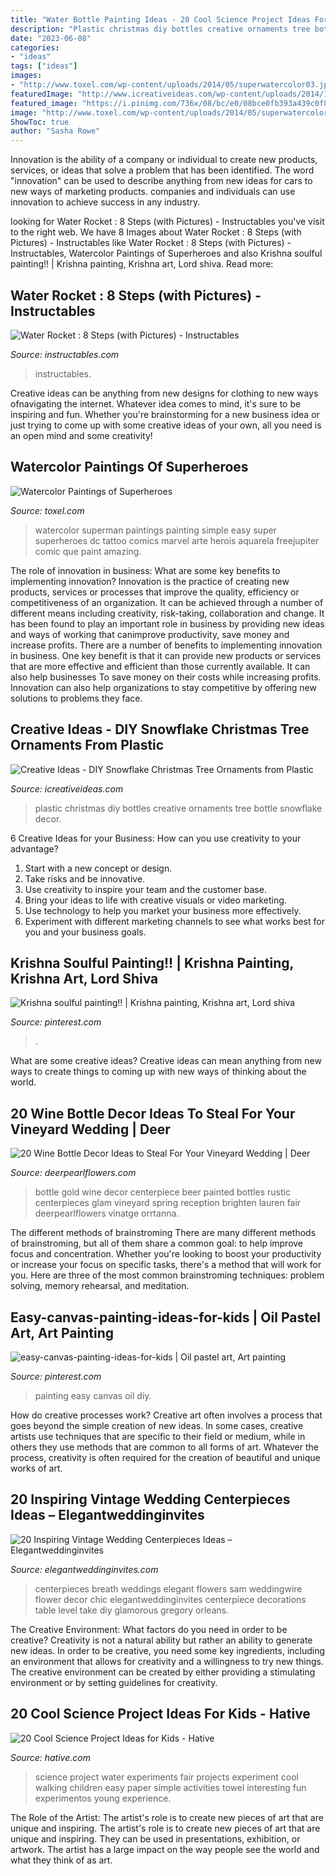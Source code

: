 ```yaml
---
title: "Water Bottle Painting Ideas - 20 Cool Science Project Ideas For Kids"
description: "Plastic christmas diy bottles creative ornaments tree bottle snowflake decor"
date: "2023-06-08"
categories:
- "ideas"
tags: ["ideas"]
images:
- "http://www.toxel.com/wp-content/uploads/2014/05/superwatercolor03.jpg"
featuredImage: "http://www.icreativeideas.com/wp-content/uploads/2014/11/Creative-Ideas-DIY-Plastic-Bottle-Christmas-Tree-8.jpg"
featured_image: "https://i.pinimg.com/736x/08/bc/e0/08bce0fb393a439c0f86ba449b9f5a3c.jpg"
image: "http://www.toxel.com/wp-content/uploads/2014/05/superwatercolor03.jpg"
ShowToc: true
author: "Sasha Rowe"
---
```



Innovation is the ability of a company or individual to create new products, services, or ideas that solve a problem that has been identified. The word "innovation" can be used to describe anything from new ideas for cars to new ways of marketing products. companies and individuals can use innovation to achieve success in any industry.

	

		
looking for Water Rocket : 8 Steps (with Pictures) - Instructables you've visit to the right web. We have 8 Images about Water Rocket : 8 Steps (with Pictures) - Instructables like Water Rocket : 8 Steps (with Pictures) - Instructables, Watercolor Paintings of Superheroes and also Krishna soulful painting!! | Krishna painting, Krishna art, Lord shiva. Read more:
		
    
## Water Rocket : 8 Steps (with Pictures) - Instructables

<img loading=lazy src="https://content.instructables.com/ORIG/FI8/6QAL/HUHFTBWH/FI86QALHUHFTBWH.jpg?auto=webp&amp;frame=1" onerror="this.onerror=null;this.src='https://tse3.mm.bing.net/th?id=OIP.1IcZzN9i07UGeF7mgqkHTQHaOW&amp;pid=15.1';" alt="Water Rocket : 8 Steps (with Pictures) - Instructables">

_Source: instructables.com_

>instructables. 

	

Creative ideas can be anything from new designs for clothing to new ways ofnavigating the internet. Whatever idea comes to mind, it's sure to be inspiring and fun. Whether you're brainstorming for a new business idea or just trying to come up with some creative ideas of your own, all you need is an open mind and some creativity!

    
## Watercolor Paintings Of Superheroes

<img loading=lazy src="http://www.toxel.com/wp-content/uploads/2014/05/superwatercolor03.jpg" onerror="this.onerror=null;this.src='https://tse3.mm.bing.net/th?id=OIP.XLoJAHo6FWk8ou7QneZBsgHaKh&amp;pid=15.1';" alt="Watercolor Paintings of Superheroes">

_Source: toxel.com_

>watercolor superman paintings painting simple easy super superheroes dc tattoo comics marvel arte herois aquarela freejupiter comic que paint amazing. 

	

The role of innovation in business: What are some key benefits to implementing innovation?
Innovation is the practice of creating new products, services or processes that improve the quality, efficiency or competitiveness of an organization. It can be achieved through a number of different means including creativity, risk-taking, collaboration and change. It has been found to play an important role in business by providing new ideas and ways of working that canimprove productivity, save money and increase profits.
There are a number of benefits to implementing innovation in business. One key benefit is that it can provide new products or services that are more effective and efficient than those currently available. It can also help businesses To save money on their costs while increasing profits. Innovation can also help organizations to stay competitive by offering new solutions to problems they face.

    
## Creative Ideas - DIY Snowflake Christmas Tree Ornaments From Plastic

<img loading=lazy src="http://www.icreativeideas.com/wp-content/uploads/2014/11/Creative-Ideas-DIY-Plastic-Bottle-Christmas-Tree-8.jpg" onerror="this.onerror=null;this.src='https://tse4.mm.bing.net/th?id=OIP.R5w7b3c_wsYq9dy4w8JhPgHaJ4&amp;pid=15.1';" alt="Creative Ideas - DIY Snowflake Christmas Tree Ornaments from Plastic">

_Source: icreativeideas.com_

>plastic christmas diy bottles creative ornaments tree bottle snowflake decor. 

	

6 Creative Ideas for your Business: How can you use creativity to your advantage?
1. Start with a new concept or design.
2. Take risks and be innovative.
3. Use creativity to inspire your team and the customer base. 
4. Bring your ideas to life with creative visuals or video marketing. 
5. Use technology to help you market your business more effectively. 
6. Experiment with different marketing channels to see what works best for you and your business goals.

    
## Krishna Soulful Painting!! | Krishna Painting, Krishna Art, Lord Shiva

<img loading=lazy src="https://i.pinimg.com/736x/08/bc/e0/08bce0fb393a439c0f86ba449b9f5a3c.jpg" onerror="this.onerror=null;this.src='https://tse3.mm.bing.net/th?id=OIP.2HwI4COUd3V5_l5DgLPBvAHaLH&amp;pid=15.1';" alt="Krishna soulful painting!! | Krishna painting, Krishna art, Lord shiva">

_Source: pinterest.com_

>. 

	

What are some creative ideas?
Creative ideas can mean anything from new ways to create things to coming up with new ways of thinking about the world.

    
## 20 Wine Bottle Decor Ideas To Steal For Your Vineyard Wedding | Deer

<img loading=lazy src="http://www.deerpearlflowers.com/wp-content/uploads/2016/05/vinatge-gold-beer-bottle-wedding-centerpiece.jpg" onerror="this.onerror=null;this.src='https://tse2.mm.bing.net/th?id=OIP.v38W155v_aI3LR1GXLvMxwHaLH&amp;pid=15.1';" alt="20 Wine Bottle Decor Ideas to Steal For Your Vineyard Wedding | Deer">

_Source: deerpearlflowers.com_

>bottle gold wine decor centerpiece beer painted bottles rustic centerpieces glam vineyard spring reception brighten lauren fair deerpearlflowers vinatge orrtanna. 

	

The different methods of brainstroming
There are many different methods of brainstroming, but all of them share a common goal: to help improve focus and concentration. Whether you're looking to boost your productivity or increase your focus on specific tasks, there's a method that will work for you. Here are three of the most common brainstroming techniques: problem solving, memory rehearsal, and meditation.

    
## Easy-canvas-painting-ideas-for-kids | Oil Pastel Art, Art Painting

<img loading=lazy src="https://i.pinimg.com/736x/53/bb/88/53bb88b62ca1e651f6f7a2cc3f008342.jpg" onerror="this.onerror=null;this.src='https://tse3.mm.bing.net/th?id=OIP.28PlYe9sq1xBsDQZGxbFpwHaJ6&amp;pid=15.1';" alt="easy-canvas-painting-ideas-for-kids | Oil pastel art, Art painting">

_Source: pinterest.com_

>painting easy canvas oil diy. 

	

How do creative processes work?
Creative art often involves a process that goes beyond the simple creation of new ideas. In some cases, creative artists use techniques that are specific to their field or medium, while in others they use methods that are common to all forms of art. Whatever the process, creativity is often required for the creation of beautiful and unique works of art.

    
## 20 Inspiring Vintage Wedding Centerpieces Ideas – Elegantweddinginvites

<img loading=lazy src="https://www.elegantweddinginvites.com/wedding-blog/wp-content/uploads/2016/07/elegant-vintage-wedding-centerpieces-with-babys-breath.jpg" onerror="this.onerror=null;this.src='https://tse3.mm.bing.net/th?id=OIP.2NmKZ0ECWb038oGwTQgkyAHaLH&amp;pid=15.1';" alt="20 Inspiring Vintage Wedding Centerpieces Ideas – Elegantweddinginvites">

_Source: elegantweddinginvites.com_

>centerpieces breath weddings elegant flowers sam weddingwire flower decor chic elegantweddinginvites centerpiece decorations table level take diy glamorous gregory orleans. 

	

The Creative Environment: What factors do you need in order to be creative?
Creativity is not a natural ability but rather an ability to generate new ideas. In order to be creative, you need some key ingredients, including an environment that allows for creativity and a willingness to try new things. The creative environment can be created by either providing a stimulating environment or by setting guidelines for creativity.

    
## 20 Cool Science Project Ideas For Kids - Hative

<img loading=lazy src="https://hative.com/wp-content/uploads/2014/05/science-project-ideas/2-walking-water-science-project.jpg" onerror="this.onerror=null;this.src='https://tse3.mm.bing.net/th?id=OIP.8t6CwKmgutroDjGyvvJz5gHaJ4&amp;pid=15.1';" alt="20 Cool Science Project Ideas for Kids - Hative">

_Source: hative.com_

>science project water experiments fair projects experiment cool walking children easy paper simple activities towel interesting fun experimentos young experience. 

	

The Role of the Artist: The artist's role is to create new pieces of art that are unique and inspiring.
The artist's role is to create new pieces of art that are unique and inspiring. They can be used in presentations, exhibition, or artwork. The artist has a large impact on the way people see the world and what they think of as art.


